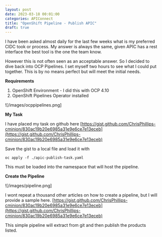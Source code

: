 ```yaml
---
layout: post
date: 2023-03-18 00:01:00
categories: APIConnect
title: "OpenShift Pipeline - Publish APIC"
draft: true
---
```


I have been asked almost daily for the last few weeks what is my preferred CIDC took or process.  My answer is always the same, given APIC has a rest interface the best tool is the one the team know.

<!--more-->

However this is not often seen as an acceptable answer. So I decided to dive back into OCP Pipelines. I set myself two hours to see what I could put together. This is by no means perfect but will meet the initial needs.  

**Requirements**
1. OpenShift Environment - I did this with OCP 4.10
2. OpenShift Pipelines Operator installed

![/images/ocppipelines.png]

**My Task**

I have placed my task on github here [https://gist.github.com/ChrisPhillips-cminion/830ac19b20e6985a31e9e6ce7e13eceb](https://gist.github.com/ChrisPhillips-cminion/830ac19b20e6985a31e9e6ce7e13eceb)

Save the gist to a local file and load it with

`oc apply -f ./apic-publish-task.yaml`

This must be loaded into the namespace that will host the pipeline.

**Create the Pipeline**

![/images/pipeline.png]

I wont repeat a thousand other articles on how to create a pipeline, but I will provide a sample here.
[https://gist.github.com/ChrisPhillips-cminion/830ac19b20e6985a31e9e6ce7e13eceb](https://gist.github.com/ChrisPhillips-cminion/830ac19b20e6985a31e9e6ce7e13eceb)

This simple pipeline will extract from git and then publish the products listed.
